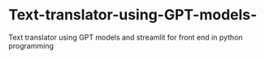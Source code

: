 # Text-translator-using-GPT-models-
Text translator using GPT models and streamlit for front end in python programming
